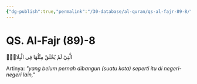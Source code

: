 ```yaml
---
{"dg-publish":true,"permalink":"/30-database/al-quran/qs-al-fajr-89-8/"}
---
```



# QS. Al-Fajr (89)-8
الَّتِيْ لَمْ يُخْلَقْ مِثْلُهَا فِى الْبِلَادِۖ

Artinya: *"yang belum pernah dibangun (suatu kota) seperti itu di negeri-negeri lain,"*
